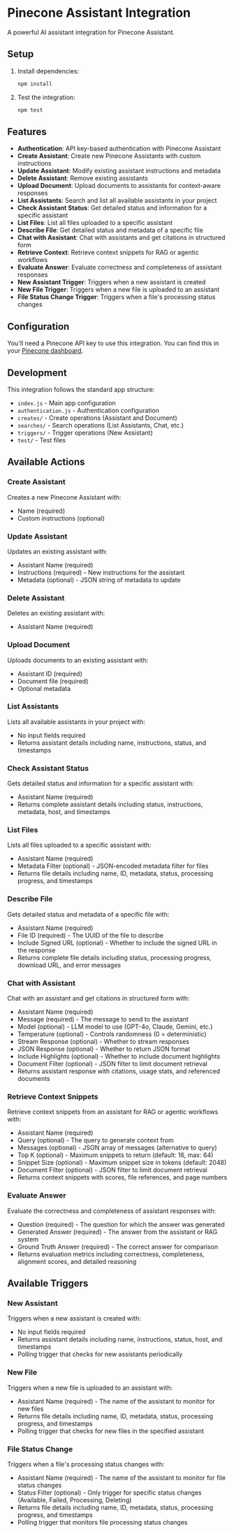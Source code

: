 # Pinecone Assistant Integration

A powerful AI assistant integration for Pinecone Assistant.

## Setup

1. Install dependencies:

   ```bash
   npm install
   ```

2. Test the integration:

   ```bash
   npm test
   ```

## Features

- **Authentication**: API key-based authentication with Pinecone Assistant
- **Create Assistant**: Create new Pinecone Assistants with custom instructions
- **Update Assistant**: Modify existing assistant instructions and metadata
- **Delete Assistant**: Remove existing assistants
- **Upload Document**: Upload documents to assistants for context-aware responses
- **List Assistants**: Search and list all available assistants in your project
- **Check Assistant Status**: Get detailed status and information for a specific assistant
- **List Files**: List all files uploaded to a specific assistant
- **Describe File**: Get detailed status and metadata of a specific file
- **Chat with Assistant**: Chat with assistants and get citations in structured form
- **Retrieve Context**: Retrieve context snippets for RAG or agentic workflows
- **Evaluate Answer**: Evaluate correctness and completeness of assistant responses
- **New Assistant Trigger**: Triggers when a new assistant is created
- **New File Trigger**: Triggers when a new file is uploaded to an assistant
- **File Status Change Trigger**: Triggers when a file's processing status changes

## Configuration

You'll need a Pinecone API key to use this integration. You can find this in your [Pinecone dashboard](https://app.pinecone.io).

## Development

This integration follows the standard app structure:

- `index.js` - Main app configuration
- `authentication.js` - Authentication configuration
- `creates/` - Create operations (Assistant and Document)
- `searches/` - Search operations (List Assistants, Chat, etc.)
- `triggers/` - Trigger operations (New Assistant)
- `test/` - Test files

## Available Actions

### Create Assistant

Creates a new Pinecone Assistant with:

- Name (required)
- Custom instructions (optional)

### Update Assistant

Updates an existing assistant with:

- Assistant Name (required)
- Instructions (required) - New instructions for the assistant
- Metadata (optional) - JSON string of metadata to update

### Delete Assistant

Deletes an existing assistant with:

- Assistant Name (required)

### Upload Document

Uploads documents to an existing assistant with:

- Assistant ID (required)
- Document file (required)
- Optional metadata

### List Assistants

Lists all available assistants in your project with:

- No input fields required
- Returns assistant details including name, instructions, status, and timestamps

### Check Assistant Status

Gets detailed status and information for a specific assistant with:

- Assistant Name (required)
- Returns complete assistant details including status, instructions, metadata, host, and timestamps

### List Files

Lists all files uploaded to a specific assistant with:

- Assistant Name (required)
- Metadata Filter (optional) - JSON-encoded metadata filter for files
- Returns file details including name, ID, metadata, status, processing progress, and timestamps

### Describe File

Gets detailed status and metadata of a specific file with:

- Assistant Name (required)
- File ID (required) - The UUID of the file to describe
- Include Signed URL (optional) - Whether to include the signed URL in the response
- Returns complete file details including status, processing progress, download URL, and error messages

### Chat with Assistant

Chat with an assistant and get citations in structured form with:

- Assistant Name (required)
- Message (required) - The message to send to the assistant
- Model (optional) - LLM model to use (GPT-4o, Claude, Gemini, etc.)
- Temperature (optional) - Controls randomness (0 = deterministic)
- Stream Response (optional) - Whether to stream responses
- JSON Response (optional) - Whether to return JSON format
- Include Highlights (optional) - Whether to include document highlights
- Document Filter (optional) - JSON filter to limit document retrieval
- Returns assistant response with citations, usage stats, and referenced documents

### Retrieve Context Snippets

Retrieve context snippets from an assistant for RAG or agentic workflows with:

- Assistant Name (required)
- Query (optional) - The query to generate context from
- Messages (optional) - JSON array of messages (alternative to query)
- Top K (optional) - Maximum snippets to return (default: 16, max: 64)
- Snippet Size (optional) - Maximum snippet size in tokens (default: 2048)
- Document Filter (optional) - JSON filter to limit document retrieval
- Returns context snippets with scores, file references, and page numbers

### Evaluate Answer

Evaluate the correctness and completeness of assistant responses with:

- Question (required) - The question for which the answer was generated
- Generated Answer (required) - The answer from the assistant or RAG system
- Ground Truth Answer (required) - The correct answer for comparison
- Returns evaluation metrics including correctness, completeness, alignment scores, and detailed reasoning

## Available Triggers

### New Assistant

Triggers when a new assistant is created with:

- No input fields required
- Returns assistant details including name, instructions, status, host, and timestamps
- Polling trigger that checks for new assistants periodically

### New File

Triggers when a new file is uploaded to an assistant with:

- Assistant Name (required) - The name of the assistant to monitor for new files
- Returns file details including name, ID, metadata, status, processing progress, and timestamps
- Polling trigger that checks for new files in the specified assistant

### File Status Change

Triggers when a file's processing status changes with:

- Assistant Name (required) - The name of the assistant to monitor for file status changes
- Status Filter (optional) - Only trigger for specific status changes (Available, Failed, Processing, Deleting)
- Returns file details including name, ID, metadata, status, processing progress, and timestamps
- Polling trigger that monitors file processing status changes

